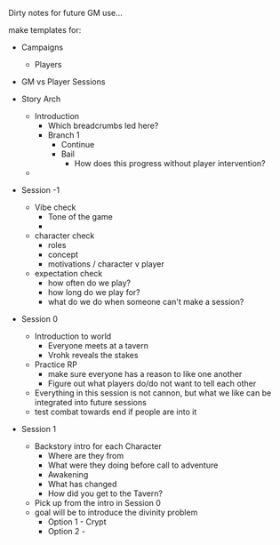 Dirty notes for future GM use...

make templates for:
- Campaigns
	- Players
- GM vs Player Sessions
- Story Arch
	- Introduction
		- Which breadcrumbs led here?
		- Branch 1
			- Continue
			- Bail
				- How does this progress without player intervention?
	- 

- Session -1
	- Vibe check
		- Tone of the game
		- 
	- character check
		- roles
		- concept
		- motivations / character v player
	- expectation check
		- how often do we play?
		- how long do we play for?
		- what do we do when someone can't make a session?
- Session 0
	- Introduction to world
		- Everyone meets at a tavern
		- Vrohk reveals the stakes
	- Practice RP
		- make sure everyone has a reason to like one another
		- Figure out what players do/do not want to tell each other
	- Everything in this session is not cannon, but what we like can be integrated into future sessions
	- test combat towards end if people are into it
- Session 1
	- Backstory intro for each Character
		- Where are they from
		- What were they doing before call to adventure
		- Awakening
		- What has changed
		- How did you get to the Tavern?
	- Pick up from the intro in Session 0
	- goal will be to introduce the divinity problem
		- Option 1 - Crypt
		- Option 2 - 

